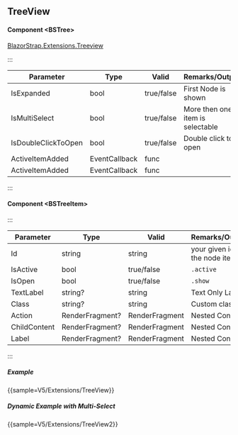 ﻿## TreeView
#### Component \<BSTree\>
[BlazorStrap.Extensions.Treeview](https://www.nuget.org/packages/BlazorStrap.Extensions.TreeView/)    

:::

| Parameter			  | Type						| Valid          | Remarks/Output                  | 
|---------------------|-----------------------------|----------------|---------------------------------|
| IsExpanded    	  | bool						| true/false     | First Node is shown             | {.table-striped}  
| IsMultiSelect		  | bool						| true/false     | More then one item is selectable|
| IsDoubleClickToOpen | bool						| true/false     | Double click to open            |
| ActiveItemAdded     | EventCallback<BSTreeItem>   | func           |                                 |
| ActiveItemAdded     | EventCallback<BSTreeItem>   | func           |                                 |

::: 

#### Component \<BSTreeItem\>
:::

| Parameter    | Type           | Valid          | Remarks/Output                  | 
|--------------|----------------|----------------|---------------------------------|
| Id           | string         | string         | your given id for the node item | {.table-striped}  
| IsActive     | bool           | true/false     | `.active`                       |
| IsOpen       | bool           | true/false     | `.show`                         |
| TextLabel    | string?        | string         | Text Only Label                 |
| Class        | string?        | string         | Custom classes                  | 
| Action       | RenderFragment?| RenderFragment | Nested Content                  |
| ChildContent | RenderFragment?| RenderFragment | Nested Content                  |
| Label        | RenderFragment?| RenderFragment | Nested Content                  |

::: 

##### Example

{{sample=V5/Extensions/TreeView}}

##### Dynamic Example with Multi-Select

{{sample=V5/Extensions/TreeView2}}